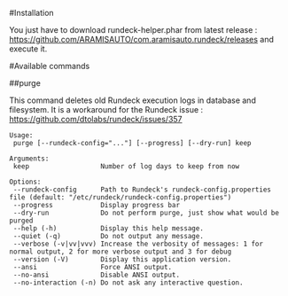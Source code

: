 #Installation

You just have to download rundeck-helper.phar from latest release : https://github.com/ARAMISAUTO/com.aramisauto.rundeck/releases and execute it.

#Available commands

##purge

This command deletes old Rundeck execution logs in database and filesystem. It is a workaround for the Rundeck issue : https://github.com/dtolabs/rundeck/issues/357

```
Usage:
 purge [--rundeck-config="..."] [--progress] [--dry-run] keep

Arguments:
 keep                  Number of log days to keep from now

Options:
 --rundeck-config      Path to Rundeck's rundeck-config.properties file (default: "/etc/rundeck/rundeck-config.properties")
 --progress            Display progress bar
 --dry-run             Do not perform purge, just show what would be purged
 --help (-h)           Display this help message.
 --quiet (-q)          Do not output any message.
 --verbose (-v|vv|vvv) Increase the verbosity of messages: 1 for normal output, 2 for more verbose output and 3 for debug
 --version (-V)        Display this application version.
 --ansi                Force ANSI output.
 --no-ansi             Disable ANSI output.
 --no-interaction (-n) Do not ask any interactive question.
```
